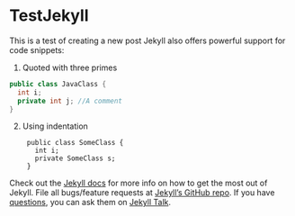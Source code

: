 # TestJekyll

This is a test of creating a new post
Jekyll also offers powerful support for code snippets:

1. Quoted with three primes

```java
public class JavaClass {
  int i;
  private int j; //A comment
}
```

2. Using indentation

        public class SomeClass {
          int i;
          private SomeClass s;
        }


Check out the [Jekyll docs][jekyll-docs] for more info on how to get the most out of Jekyll. File all bugs/feature requests at [Jekyll’s GitHub repo][jekyll-gh]. If you have [questions][q], you can ask them on [Jekyll Talk][jekyll-talk].

[jekyll-docs]: http://jekyllrb.com/docs/home
[jekyll-gh]:   https://github.com/jekyll/jekyll
[jekyll-talk]: https://talk.jekyllrb.com/
[q]:https://google.se
